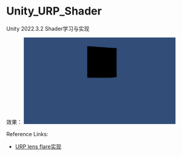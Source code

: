 # Unity_URP_Shader
Unity 2022.3.2 Shader学习与实现

效果：
![img](./Assets/Res/Textures/1.gif)  

Reference Links:
* [URP lens flare实现](http://warmcat.org/chai/blog/?p=5279)